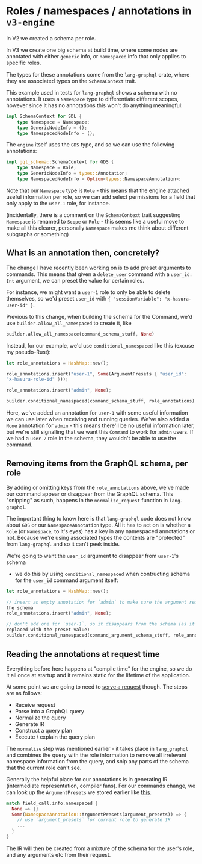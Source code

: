 # Roles / namespaces / annotations in `v3-engine` 

In V2 we created a schema per role.

In V3 we create one big schema at build time, where some nodes are annotated with either
`generic` info, or `namespaced` info that only applies to specific roles.

The types for these annotations come from the `lang-graphql` crate, where they
are associated types on the `SchemaContext` trait.

This example used in tests for `lang-graphql` shows a schema with no
annotations. It uses a `Namespace` type to differentiate different scopes,
however since it has no annotations this won't do anything meaningful:

```rust
impl SchemaContext for SDL {
    type Namespace = Namespace;
    type GenericNodeInfo = ();
    type NamespacedNodeInfo = ();
```

The `engine` itself uses the `GDS` type, and so we can use the following annotations:

```rust
impl gql_schema::SchemaContext for GDS {
    type Namespace = Role;
    type GenericNodeInfo = types::Annotation;
    type NamespacedNodeInfo = Option<types::NamespaceAnnotation>;
```

Note that our `Namespace` type is `Role` - this means that the engine attached
useful information per role, so we can add select permissions for a field that
only apply to the `user-1` role, for instance.

(incidentally, there is a comment on the `SchemaContext` trait suggesting `Namespace` is
renamed to `Scope` or `Role` - this seems like a useful move to make all this
clearer, personally `Namespace` makes me think about different subgraphs or
something)

## What is an annotation then, concretely?

The change I have recently been working on is to add preset arguments to
commands. This means that given a `delete_user` command with a `user_id: Int`
argument, we can preset the value for certain roles.

For instance, we might want a `user-1` role to only be able to delete
themselves, so we'd preset `user_id` with `{ "sessionVariable":
"x-hasura-user-id" }`.

Previous to this change, when building the schema for the Command, we'd use
`builder.allow_all_namespaced` to create it, like

```rust
builder.allow_all_namespace(command_schema_stuff, None)
```

Instead, for our example, we'd use `conditional_namespaced` like this (excuse my pseudo-Rust):

```rust
let role_annotations = HashMap::new();

role_annotations.insert("user-1", Some(ArgumentPresets { "user_id":
"x-hasura-role-id" }));

role_annotations.insert("admin", None);

builder.conditional_namespaced(command_schema_stuff, role_annotations)
```

Here, we've added an annotation for `user-1` with some useful information we
can use later when receiving and running queries. We've also added a `None`
annotation for `admin` - this means there'll be no useful information later,
but we're still signalling that we want this `Command` to work for `admin`
users. If we had a `user-2` role in the schema, they wouldn't be able to use
the command.

## Removing items from the GraphQL schema, per role 

By adding or omitting keys from the `role_annotations` above, we've made our
command appear or disappear from the GraphQL schema. This "snipping" as such,
happens in the `normalize_request` function in `lang-graphql`.

The important thing to know here is that `lang-graphql` code does not know
about `GDS` or our `NamespaceAnnotation` type. All it has to act on is whether
a `Role` (or `Namespace`, to it's eyes) has a key in any namespaced annotations
or not. Because we're using associated types the contents are "protected" from
`lang-graphql` and so it can't peek inside.

We're going to want the `user_id` argument to disappear from `user-1`'s schema
- we do this by using `conditional_namespaced` when contructing schema for the
  `user_id` command argument itself:

```rust
let role_annotations = HashMap::new();

// insert an empty annotation for `admin` to make sure the argument remains in
the schema
role_annotations.insert("admin", None);

// don't add one for `user-1`, so it disappears from the schema (as it has been
replaced with the preset value)
builder.conditional_namespaced(command_argument_schema_stuff, role_annotations)
```

## Reading the annotations at request time

Everything before here happens at "compile time" for the engine, so we do it
all once at startup and it remains static for the lifetime of the application.

At some point we are going to need to [serve a
request](https://github.com/hasura/v3-engine/blob/main/engine/src/execute.rs#L170) though. The steps are as
follows:

- Receive request
- Parse into a GraphQL query
- Normalize the query
- Generate IR
- Construct a query plan
- Execute / explain the query plan

The `normalize` step was mentioned earlier - it takes place in `lang_graphql`
and combines the query with the role information to remove all irrelevant
namespace information from the query, and snip any parts of the schema that the
current role can't see. 

Generally the helpful place for our annotations is in generating IR
(intermediate representation, compiler fans). For our commands change, we can
look up the `ArgumentPresets` we stored earlier like
[this](https://github.com/hasura/v3-engine/pull/340/files#diff-f01744b02938317df22c7bc991717ae20a397f623c387332f103a30d1c0d2dc9R104).

```rust
match field_call.info.namespaced {
  None => {}
  Some(NamespaceAnnotation::ArgumentPresets(argument_presets)) => {
    // use `argument_presets` for current role to generate IR
    ...
  }
}
```

The IR will then be created from a mixture of the schema for the user's role,
and any arguments etc from their request.


